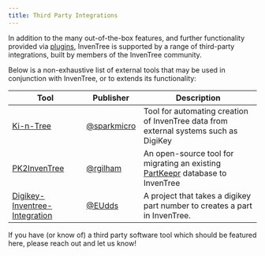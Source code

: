 ```yaml
---
title: Third Party Integrations
---
```


In addition to the many out-of-the-box features, and further functionality provided via [plugins](/plugins.html), InvenTree is supported by a range of third-party integrations, built by members of the InvenTree community.

Below is a non-exhaustive list of external tools that may be used in conjunction with InvenTree, or to extends its functionality:

| Tool | Publisher | Description |
| --- | --- | --- |
| [Ki-n-Tree](https://github.com/sparkmicro/Ki-nTree) | [@sparkmicro](https://github.com/sparkmicro) | Tool for automating creation of InvenTree data from external systems such as DigiKey | 
| [PK2InvenTree](https://github.com/rgilham/PK2InvenTree) | [@rgilham](https://github.com/rgilham) | An open-source tool for migrating an existing [PartKeepr](https://github.com/partkeepr/PartKeepr) database to InvenTree |
| [Digikey-Inventree-Integration](https://github.com/EUdds/Digikey-Inventree-Integration) | [@EUdds](https://github.com/EUdds) | A project that takes a digikey part number to creates a part in InvenTree. |

If you have (or know of) a third party software tool which should be featured here, please reach out and let us know!
